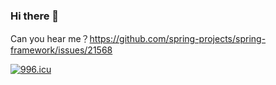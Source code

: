 ### Hi there 👋

Can you hear me？https://github.com/spring-projects/spring-framework/issues/21568


<!--
**thinkmoon/thinkmoon** is a ✨ _special_ ✨ repository because its `README.md` (this file) appears on your GitHub profile.

Here are some ideas to get you started:

- 🔭 I’m currently working on ...
- 🌱 I’m currently learning ...
- 👯 I’m looking to collaborate on ...
- 🤔 I’m looking for help with ...
- 💬 Ask me about ...
- 📫 How to reach me: ...
- 😄 Pronouns: ...
- ⚡ Fun fact: ...
-->
<a href="https://996.icu"><img src="https://img.shields.io/badge/link-996.icu-red.svg" alt="996.icu" /></a>
